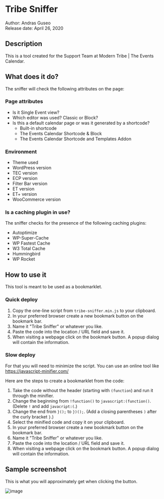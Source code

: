 # Tribe Sniffer
Author: Andras Guseo  
Release date: April 26, 2020

## Description
This is a tool created for the Support Team at Modern Tribe | The Events Calendar.

## What does it do?
The sniffer will check the following attributes on the page:

### Page attributes
* Is it Single Event view?
* Which editor was used? Classic or Block?
* Is this a default calendar page or was it generated by a shortcode?
  * Built-in shortcode
  * The Events Calendar Shortcode & Block
  * The Events Calendar Shortcode and Templates Addon
  
 ### Environment
 * Theme used 
 * WordPress version
 * TEC version
 * ECP version
 * Filter Bar version
 * ET version
 * ET+ version
 * WooCommerce version
 
 ### Is a caching plugin in use?
 The sniffer checks for the presence of the following caching plugins:
* Autoptimize
* WP-Super-Cache
* WP Fastest Cache
* W3 Total Cache
* Hummingbird
* WP Rocket

## How to use it
This tool is meant to be used as a bookmarklet.

### Quick deploy

1. Copy the one-line script from `tribe-sniffer.min.js` to your clipboard.
2. In your preferred browser create a new bookmark button on the bookmark bar.
3. Name it "Tribe Sniffer" or whatever you like.
4. Paste the code into the location / URL field and save it.
5. When visiting a webpage click on the bookmark button. A popup dialog will contain the information.

### Slow deploy

For that you will need to minimize the script. You can use an online tool like https://javascript-minifier.com/

Here are the steps to create a bookmarklet from the code:

1. Take the code without the header (starting with `(function`) and run it through the minifier.
2. Change the beginning from `!function()` to `javascript:(function()`. (Delete `!` and add `javacript:(`.)
3. Change the end from `}();` to `})();`. (Add a closing parentheses `)` after the curly bracket `}`.)
4. Select the minified code and copy it on your clipboard.
5. In your preferred browser create a new bookmark button on the bookmark bar.
6. Name it "Tribe Sniffer" or whatever you like.
7. Paste the code into the location / URL field and save it.
8. When visiting a webpage click on the bookmark button. A popup dialog will contain the information.

## Sample screenshot

This is what you will approximately get when clicking the button.
 
![image](https://user-images.githubusercontent.com/2614506/80293451-c7af0380-875f-11ea-9a86-270b167ea58e.png)